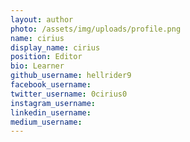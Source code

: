 ```yaml
---
layout: author
photo: /assets/img/uploads/profile.png
name: cirius
display_name: cirius
position: Editor
bio: Learner
github_username: hellrider9
facebook_username: 
twitter_username: 0cirius0
instagram_username: 
linkedin_username: 
medium_username: 
---
```


